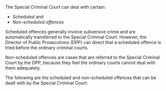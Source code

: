 ###

The Special Criminal Court can deal with certain:

  * _Scheduled_ and 
  * _Non-scheduled offences_

Scheduled offences generally involve subversive crime and are automatically
transferred to the Special Criminal Court. However, the Director of Public
Prosecutions (DPP) can direct that a scheduled offence is tried before the
ordinary criminal courts.

Non-scheduled offences are cases that are referred to the Special Criminal
Court by the DPP, because they feel the ordinary courts cannot deal with them
adequately.

The following are the scheduled and non-scheduled offences that can be dealt
with by the Special Criminal Court:
